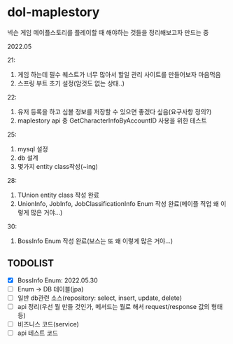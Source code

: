 # dol-maplestory
넥슨 게임 메이플스토리를 플레이할 때 해야하는 것들을 정리해보고자 만드는 중

2022.05

21: 
1. 게임 하는데 필수 퀘스트가 너무 많아서 할일 관리 사이트를 만들어보자 마음먹음
2. 스프링 부트 초기 설정(암것도 없는 상태..)


22: 
1. 유저 등록을 하고 심볼 정보를 저장할 수 있으면 좋겠다 싶음(요구사항 정의?)
2. maplestory api 중 GetCharacterInfoByAccountID 사용을 위한 테스트

25:
1. mysql 설정
2. db 설계
3. 몇가지 entity class작성(~ing)

28:
1. TUnion entity class 작성 완료
2. UnionInfo, JobInfo, JobClassificationInfo Enum 작성 완료(메이플 직업 왜 이렇게 많은 거야...)

30:
1. BossInfo Enum 작성 완료(보스는 또 왜 이렇게 많은 거야...)

## TODOLIST
- [x] BossInfo Enum: 2022.05.30 
- [ ] Enum -> DB 테이블(jpa)
- [ ] 일반 db관련 소스(repository: select, insert, update, delete)
- [ ] api 정리(우선 뭘 만들 것인가, 메서드는 뭘로 해서 request/response 값의 형태 등)
- [ ] 비즈니스 코드(service)
- [ ] api 테스트 코드
